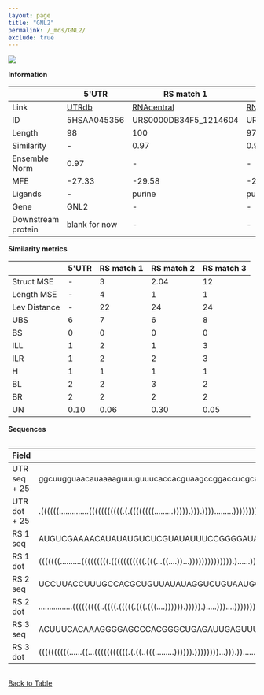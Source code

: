 ```yaml
---
layout: page
title: "GNL2"
permalink: /_mds/GNL2/
exclude: true
---
```




![](../../alns_9.28.22/aln_5HSAA045356_0.990.png?raw=true)


**Information**

| | 5'UTR       | RS match 1   | RS match 2  | RS match 3 |
| ---- | ----------- | ----------- | ----------- | ----------- |
| Link | <a href="http://utrdb.ba.itb.cnr.it/getutr/5HSAA045356/1" target="_blank" rel="noopener noreferrer">UTRdb</a>   | <a href="https://rnacentral.org/rna/URS0000DB34F5/1214604" target="_blank" rel="noopener noreferrer">RNAcentral</a>     |<a href="https://rnacentral.org/rna/URS0000AB5EAD/888832" target="_blank" rel="noopener noreferrer">RNAcentral</a>  | <a href="https://rnacentral.org/rna/URS0000D8D57F/249189" target="_blank" rel="noopener noreferrer">RNAcentral</a>   |
| ID | 5HSAA045356     | URS0000DB34F5_1214604     | URS0000AB5EAD_888832     | URS0000D8D57F_249189     |
| Length | 98     |  100    | 97   |  99    |
| Similarity | - | 0.97 | 0.97 | 0.97 |
| Ensemble Norm | 0.97 | - | - | - |
| MFE | -27.33 | -29.58 | -22.23 | -14.97 |
| Ligands | - | purine | purine | TPP |
| Gene | GNL2 | - | - | - |
| Downstream protein | blank for now    |    -    | -  | - |


**Similarity metrics**

| | 5'UTR       | RS match 1   | RS match 2  | RS match 3 |
| ---- | ----------- | ----------- | ----------- | ----------- |
| Struct MSE | - | 3 | 2.04 | 12 |
| Length MSE | - | 4 | 1 | 1 |
| Lev Distance | - | 22 | 24 | 24 |
| UBS| 6 | 7 | 6 | 8 |
| BS | 0 | 0 | 0 | 0 |
| ILL | 1 | 2 | 1 | 3 |
| ILR | 1 | 2 | 2 | 3 |
| H | 1 | 1 | 1 | 1 |
| BL | 2 | 2 | 3 | 2 |
| BR | 2 | 2 | 2 | 2 |
| UN | 0.10 | 0.06 | 0.30 | 0.05 |

**Sequences**


<div style="overflow-x:auto;">

<table>
<colgroup>
<col width="30%" />
<col width="70%" />
</colgroup>
<thead>
<tr class="header">
<th>Field</th>
<th>Description</th>
</tr>
</thead>
<tbody>
<tr>
<td markdown="span">UTR seq + 25 </td>
<td markdown="span"> ggcuugguaacauaaaaguuuguuucaccacguaagccggaccucgcacuccggucccggucucgucgccaagATGGTGAAGCCCAAGTACAAAGGAC </td>
</tr>
<tr>
<td markdown="span">UTR dot + 25  </td>
<td markdown="span"> .((((((..............(((((((((((.(.((((((((.........))))).))).)))).........)))))))))))))).........
</td>
</tr>


<tr>
<td markdown="span">RS 1 seq </td>
<td markdown="span"> AUGUCGAAAACAUAUAUGUCUCGUAUAUUUCCGGGGAUAUGGCCCGGUAGUCUCUACCAGUUCCCGGAAAGAACUGACUACGAGGACUCGACAUCGUGCA
</td>
</tr>


<tr>
<td markdown="span">RS 1 dot </td>
<td markdown="span"> (((((((..........(((((((((.(((((((((((.(((...((....))...)))))))))))))).)......)))))).)))))))))......
</td>
</tr>


<tr>
<td markdown="span">RS 2 seq </td>
<td markdown="span"> UCCUUACCUUUGCCACGCUGUUAUAUAGGUCUGUAAUGGGUCAGACGUUUCUACCGGUUACCGUAAAUACCCGUCUAUAGCAGCUAUUUAUAAUGUA
</td>
</tr>


<tr>
<td markdown="span">RS 2 dot </td>
<td markdown="span"> ................(((((((((..((((.(((((.(((.(((....)))))).))))).).....)))....))))))))).............
</td>
</tr>


<tr>
<td markdown="span">RS 3 seq </td>
<td markdown="span"> ACUUUCACAAAGGGGAGCCCACGGGCUGAGAUUGAGUUUACUCUAAACCCUAGUACCUGUUUCGGUUAUUCGAGCGUAGGAAUUGUGAUGAAGUAAUAC
</td>
</tr>


<tr>
<td markdown="span">RS 3 dot </td>
<td markdown="span"> ((((((((((......((...(((((((((((.(.((..(((.........)))))).))))))))...))).)).......))))))..)))).....
</td>
</tr>

</tbody>
</table>


</div>


[Back to Table](../../display)

